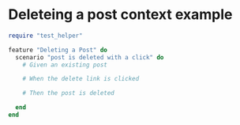 # Deleteing a post context example
```ruby
require "test_helper"

feature "Deleting a Post" do
  scenario "post is deleted with a click" do
    # Given an existing post

    # When the delete link is clicked

    # Then the post is deleted

  end
end
```
